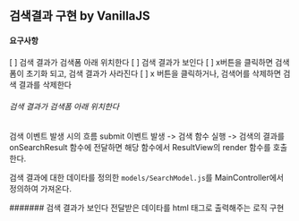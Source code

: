 ## 검색결과 구현 by VanillaJS

#### 요구사항 
[ ] 검색 결과가 검색폼 아래 위치한다
[ ] 검색 결과가 보인다
[ ] x버튼을 클릭하면 검색폼이 초기화 되고, 검색 결과가 사라진다
[ ] x 버튼을 클릭하거나, 검색어를 삭제하면 검색 결과를 삭제한다  


###### 검색 결과가 검색폼 아래 위치한다
검색 이벤트 발생 시의 흐름
submit 이벤트 발생 -> 검색 함수 실행 -> 검색의 결과를 onSearchResult 함수에 전달하면 해당 함수에서 ResultView의 render 함수를 호출한다.

검색 결과에 대한 데이타를 정의한 `models/SearchModel.js`를 MainController에서 정의하여 가져온다.


####### 검색 결과가 보인다
전달받은 데이타를 html 태그로 출력해주는 로직 구현